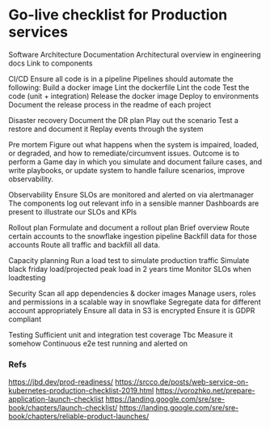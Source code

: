# Go-live checklist for Production services

Software Architecture Documentation
Architectural overview in engineering docs
Link to components

CI/CD
Ensure all code is in a pipeline
Pipelines should automate the following:
Build a docker image
Lint the dockerfile
Lint the code
Test the code (unit + integration)
Release the docker image
Deploy to environments
Document the release process in the readme of each project


Disaster recovery
Document the DR plan
Play out the scenario
Test a restore and document it
Replay events through the system


Pre mortem
Figure out what happens when the system is impaired, loaded, or degraded, and how to remediate/circumvent issues. Outcome is to perform a Game day in which you simulate and document failure cases, and write playbooks, or update system to handle failure scenarios, improve observability.

Observability
Ensure SLOs are monitored and alerted on via alertmanager
The components log out relevant info in a sensible manner
Dashboards are present to illustrate our SLOs and KPIs

Rollout plan
Formulate and document a rollout plan
Brief overview
Route certain accounts to the snowflake ingestion pipeline
Backfill data for those accounts
Route all traffic and backfill all data.

Capacity planning
Run a load test to simulate production traffic
Simulate black friday load/projected peak load in 2 years time
Monitor SLOs when loadtesting

Security
Scan all app dependencies & docker images
Manage users, roles and permissions in a scalable way in snowflake
Segregate data for different account appropriately
Ensure all data in S3 is encrypted
Ensure it is GDPR compliant

Testing
Sufficient unit and integration test coverage
Tbc
Measure it somehow
Continuous e2e test running and alerted on




### Refs
https://jbd.dev/prod-readiness/
https://srcco.de/posts/web-service-on-kubernetes-production-checklist-2019.html
https://vorozhko.net/prepare-application-launch-checklist
https://landing.google.com/sre/sre-book/chapters/launch-checklist/
https://landing.google.com/sre/sre-book/chapters/reliable-product-launches/